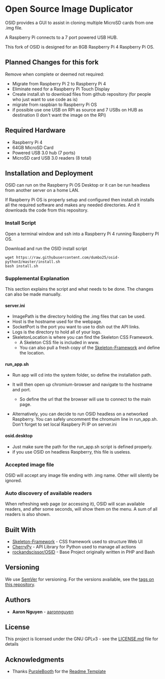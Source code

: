 # Open Source Image Duplicator

OSID provides a GUI to assist in cloning multiple MicroSD cards from one .img file.

A Raspberry Pi connects to a 7 port powered USB HUB.

This fork of OSID is designed for an 8GB Raspberry Pi 4 Raspberry Pi OS.

## Planned Changes for this fork 

Remove when complete or deemed not required:
- Migrate from Raspberry Pi 2 to Raspberry Pi 4
- Eliminate need for a Raspberry Pi Touch Display
- Create install.sh to download files from github repository (for people who just want to use code as is)
- migrate from raspbian to Raspberry Pi OS
- if possible use one USB on RPi as source and 7 USBs on HUB as destination (I don't want the image on the RPi)


## Required Hardware

- Raspberry Pi 4
- 64GB MicroSD Card
- Powered USB 3.0 hub (7 ports)
- MicroSD card USB 3.0 readers (8 total)


## Installation and Deployment

OSID can run on the Raspberry Pi OS Desktop or it can be run headless from another server on a home LAN.

If Raspberry Pi OS is properly setup and configured then install.sh installs all the required software and makes any needed directories. And it downloads the code from this repository.

### Install Script

Open a terminal window and ssh into a Raspberry Pi 4 running Raspberry PI OS. 

Download and run the OSID install script

```
wget https://raw.githubusercontent.com/dumbo25/osid-python3/master/install.sh
bash install.sh
```

### Supplemental Explanation

This section explains the script and what needs to be done. The changes can also be made manually.

#### server.ini

* ImagePath is the directory holding the .img files that can be used.
* Host is the hostname used for the webpage.
* SocketPort is the port you want to use to dish out the API links.
* Logs is the directory to hold all of your logs.
* SkeletonLocation is where you can find the Skeleton CSS Framework.
	* A Skeleton CSS file is included in www.
	* You can also pull a fresh copy of the [Skeleton-Framework](https://github.com/skeleton-framework/skeleton-framework) and define the location.

#### run_app.sh

* Run app will cd into the system folder, so define the installation path.
* It will then open up chromium-browser and navigate to the hostname and port.
	* So define the url that the browser will use to connect to the main page.

* Alternatively, you can decide to run OSID headless on a networked Raspberry. You can safely uncomment the chromuim line in run_app.sh. Don't forget to set local Raspbery Pi IP on server.ini

#### osid.desktop
* Just make sure the path for the run_app.sh script is defined properly.
* if you use OSID on headless Raspberry, this file is useless.

### Accepted image file
OSID will accept any image file ending with .img name. Other will silently be ignored.

### Auto discovery of available readers
When refreshing web page (or accessing it), OSID will scan available readers, and after some seconds, will show them on the menu. A sum of all readers is also shown.

## Built With

* [Skeleton-Framework](https://github.com/skeleton-framework/skeleton-framework) - CSS framework used to structure Web UI
* [CherryPy](http://docs.cherrypy.org/en/latest/) - API Library for Python used to manage all actions
* [rockandscissor/OSID](https://github.com/rockandscissor/osid) - Base Project originally written in PHP and Bash

## Versioning

We use [SemVer](http://semver.org/) for versioning. For the versions available, see the [tags on this repository](https://github.com/your/project/tags).

## Authors

* **Aaron Nguyen** - [aaronnguyen](https://github.com/aaronnguyen)

## License

This project is licensed under the GNU GPLv3 - see the [LICENSE.md](LICENSE.md) file for details

## Acknowledgments

* Thanks [PurpleBooth](https://gist.github.com/PurpleBooth) for the [Readme Template](https://gist.github.com/PurpleBooth/109311bb0361f32d87a2)

